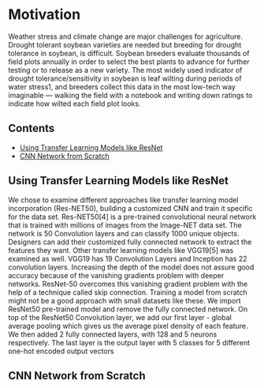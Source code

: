 Motivation
============

Weather stress and climate change are major challenges for agriculture. Drought tolerant soybean varieties are needed but breeding for drought tolerance in soybean, is difficult. Soybean breeders evaluate thousands of field plots annually in order to select the best plants to advance for further testing or to release as a new variety. The most widely used indicator of drought tolerance/sensitivity in soybean is leaf wilting during periods of water stress1, and breeders collect this data in the most low-tech way imaginable — walking the field with a notebook and writing down ratings to indicate how wilted each field plot looks.

## Contents

- [Using Transfer Learning Models like ResNet](README.md#Using-Transfer-Learning-Models-like-ResNet)
- [CNN Network from Scratch](README.md#CNN-Network-from-Scratch)

## Using Transfer Learning Models like ResNet

We chose to examine different approaches like transfer learning model incorporation (Res-NET50), building a customized CNN and train it specific for the data set. Res-NET50[4] is a pre-trained convolutional neural network that is trained with millions of images from the Image-NET data set. The network is 50 Convolution layers and can classify 1000 unique objects. Designers can add their customized fully connected network to extract the features they want. Other transfer learning models like VGG19[5] was examined as well. VGG19 has 19 Convolution Layers and Inception has 22 convolution layers. Increasing the depth of the model does
not assure good accuracy because of the vanishing gradients
problem with deeper networks. ResNet-50 overcomes this
vanishing gradient problem with the help of a technique called
skip connection. Training a model from scratch might not be
a good approach with small datasets like these. We import
ResNet50 pre-trained model and remove the fully connected
network. On top of the ResNet50 Convolution layer, we add
our first layer - global average pooling which gives us the
average pixel density of each feature. We then added 2 fully
connected layers, with 128 and 5 neurons respectively. The
last layer is the output layer with 5 classes for 5 different
one-hot encoded output vectors

## CNN Network from Scratch
  
